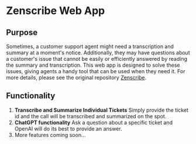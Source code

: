 # Zenscribe Web App

## Purpose

Sometimes, a customer support agent might need a transcription and summary at a moment's notice. Additionally, they may have questions about a customer's issue that cannot be easily or efficiently answered by reading the summary and transcription. This web app is designed to solve these issues, giving agents a handy tool that can be used when they need it. For more details, please see the original repository [Zenscribe](https://github.com/Nmeng01/Zenscribe).

## Functionality

1. **Transcribe and Summarize Individual Tickets** Simply provide the ticket id and the call will be transcribed and summarized on the spot.
2. **ChatGPT functionality** Ask a question about a specific ticket and OpenAI will do its best to provide an answer.
3. More features coming soon...

